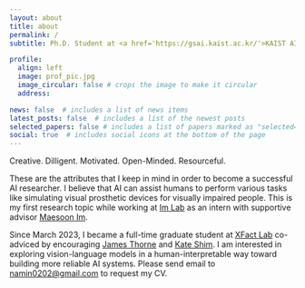 ```yaml
---
layout: about
title: about
permalink: /
subtitle: Ph.D. Student at <a href='https://gsai.kaist.ac.kr/'>KAIST AI</a>

profile:
  align: left
  image: prof_pic.jpg
  image_circular: false # crops the image to make it circular
  address: 

news: false  # includes a list of news items
latest_posts: false  # includes a list of the newest posts
selected_papers: false # includes a list of papers marked as "selected={true}"
social: true  # includes social icons at the bottom of the page
---
```


Creative. Dilligent. Motivated. Open-Minded. Resourceful.

These are the attributes that I keep in mind in order to become a successful AI researcher. I believe that AI can assist humans to perform various tasks like simulating visual prosthetic devices for visually impaired people. This is my first research topic while working at <a href='https://imvisionlab.com/'>Im Lab</a> as an intern with supportive advisor <a href='https://scholar.google.com/citations?user=jidhBw0AAAAJ&hl=en'>Maesoon Im</a>.

Since March 2023, I became a full-time graduate student at <a href='https://xfact.net/'>XFact Lab</a> co-adviced by encouraging <a href='https://scholar.google.com/citations?user=hao9RrgAAAAJ&hl=en&oi=ao'>James Thorne</a> and <a href='https://scholar.google.com/citations?user=KB5XZGIAAAAJ&hl=en'>Kate Shim</a>. I am interested in exploring vision-language models in a human-interpretable way toward building more reliable AI systems. Please send email to <a href="mailto:namin0202@gmail.com">namin0202@gmail.com</a> to request my CV.